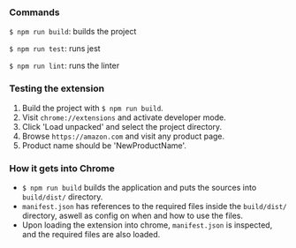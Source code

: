 ### Commands
`$ npm run build`: builds the project

`$ npm run test`: runs jest

`$ npm run lint`: runs the linter

### Testing the extension
1. Build the project with `$ npm run build`.
2. Visit `chrome://extensions` and activate developer mode. 
3. Click 'Load unpacked' and select the project directory.
4. Browse `https://amazon.com` and visit any product page.
5. Product name should be 'NewProductName'.


### How it gets into Chrome
- `$ npm run build` builds the application and puts the sources into `build/dist/` directory.
- `manifest.json` has references to the required files inside the `build/dist/` directory, aswell as config on
when and how to use the files.
- Upon loading the extension into chrome, `manifest.json` is inspected, and the required files are also loaded.